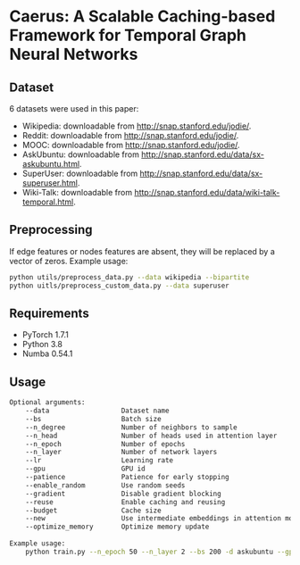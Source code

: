 Caerus: A Scalable Caching-based Framework for Temporal Graph Neural Networks
=============================================================================

## Dataset
6 datasets were used in this paper:

- Wikipedia: downloadable from http://snap.stanford.edu/jodie/.
- Reddit: downloadable from http://snap.stanford.edu/jodie/.
- MOOC: downloadable from http://snap.stanford.edu/jodie/.
- AskUbuntu: downloadable from http://snap.stanford.edu/data/sx-askubuntu.html.
- SuperUser: downloadable from http://snap.stanford.edu/data/sx-superuser.html.
- Wiki-Talk: downloadable from http://snap.stanford.edu/data/wiki-talk-temporal.html.

## Preprocessing
If edge features or nodes features are absent, they will be replaced by a vector of zeros. Example usage:
```sh
python utils/preprocess_data.py --data wikipedia --bipartite
python uitls/preprocess_custom_data.py --data superuser
```

## Requirements
- PyTorch 1.7.1
- Python 3.8
- Numba 0.54.1

## Usage
```sh
Optional arguments:
    --data                  Dataset name
    --bs                    Batch size
    --n_degree              Number of neighbors to sample
    --n_head                Number of heads used in attention layer
    --n_epoch               Number of epochs
    --n_layer               Number of network layers
    --lr                    Learning rate
    --gpu                   GPU id
    --patience              Patience for early stopping
    --enable_random         Use random seeds
    --gradient              Disable gradient blocking
    --reuse                 Enable caching and reusing
    --budget                Cache size
    --new                   Use intermediate embeddings in attention modules
    --optimize_memory       Optimize memory update
    
Example usage:
    python train.py --n_epoch 50 --n_layer 2 --bs 200 -d askubuntu --gpu 0  --optimize_memory --new --reuse --budget 1000 --lr 1e-6
```
